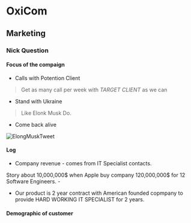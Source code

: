 # OxiCom

## Marketing 

### Nick Question

#### Focus of the compaign


- Calls with Potention Client
> Get as many call per week with *TARGET CLIENT* as we can
- Stand with Ukraine
> Like Elonk Musk Do.
- Come back alive 

![ElongMuskTweet]("res\img0.jpg")


#### Log 

- Company revenue - comes from  IT Specialist contacts. 

 Story about 10,000,000$ when Apple buy company 120,000,000$ for 12 Software Engineers.  -

- Our product is 2 year contract with American founded copmpany to provide HARD WORKING IT SPECIALIST  for 2 years.

#### Demographic of customer
